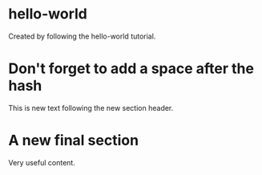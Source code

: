 # hello-world
Created by following the hello-world tutorial.

# Don't forget to add a space after the hash
This is new text following the new section header.

# A new final section
Very useful content. 
